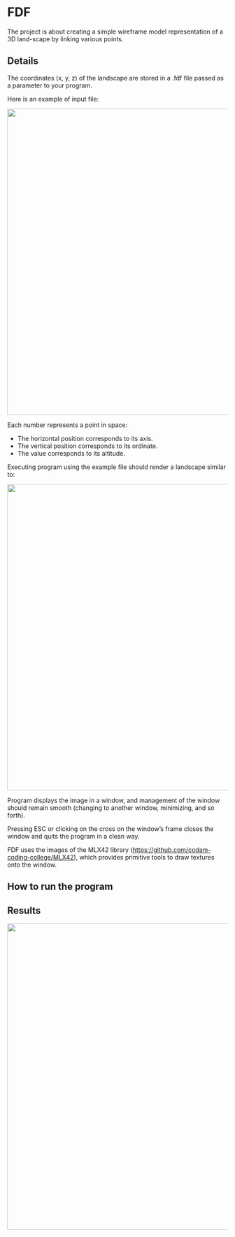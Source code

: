 # FDF
The project is about creating a simple wireframe model representation of a
3D land-scape by linking various points.  
## Details
The coordinates (x, y, z) of the landscape are stored in a .fdf file passed as a parameter to
your program.

Here is an example of input file:

<img src="https://github.com/user-attachments/assets/054477f6-d381-4d2f-a228-506ac17c8980" width="700">

Each number represents a point in space:
- The horizontal position corresponds to its axis.
- The vertical position corresponds to its ordinate.
- The value corresponds to its altitude.

Executing program using the example file should render a landscape similar to:

<img src="https://github.com/user-attachments/assets/74156c2e-d153-45f0-bb7d-08ef05b535b4" width="700">

Program displays the image in a window, and management of the window should remain smooth 
(changing to another window, minimizing, and so forth).

Pressing ESC or clicking on the cross on the window’s frame closes the window and quits
the program in a clean way.

FDF uses the images of the MLX42 library (https://github.com/codam-coding-college/MLX42),
which provides primitive tools to draw textures onto the window.

## How to run the program
## Results
<img src="https://github.com/user-attachments/assets/f45a1eb4-d821-486b-b1c4-a10f763d8fb3" width="700">











